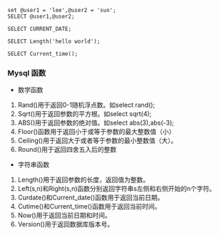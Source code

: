 ```
set @user1 = 'lee',@user2 = 'sun';
SELECT @user1,@user2;
```
```
SELECT CURRENT_DATE;
```
```
SELECT Length('hello world');
```
```
SELECT Current_time();
```

### Mysql 函数
* 数学函数
1. Rand()用于返回0-1随机浮点数。如select rand();
2. Sqrt()用于返回参数的平方根。如select sqrt(4);
3. ABS()用于返回参数的绝对值。如select abs(3),abs(-3);
4. Floor()函数用于返回小于或等于参数的最大整数值（小）
5. Ceiling()用于返回大于或者等于参数的最小整数值（大）。
6. Round()用于返回四舍五入后的整数

* 字符串函数
1. Length()用于返回参数的长度，返回值为整数。
2. Left(s,n)和Right(s,n)函数分别返回字符串s左侧和右侧开始的n个字符。
3. Curdate()和Current_date()函数用于返回当前日期。
4. Cutime()和Current_time()函数用于返回当前时间。
5. Now()用于返回当前日期和时间。
6. Version()用于返回数据库版本号。



